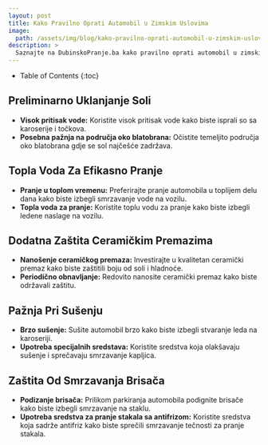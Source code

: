 ```yaml
---
layout: post
title: Kako Pravilno Oprati Automobil u Zimskim Uslovima
image: 
  path: /assets/img/blog/kako-pravilno-oprati-automobil-u-zimskim-uslovima_dubinsko-pranje-ba.png
description: >
  Saznajte na DubinskoPranje.ba kako pravilno oprati automobil u zimskim uslovima. Saveti za uklanjanje soli, zaštita od hladnoće i očuvanje vozila tokom hladnih meseci.
---
```



- Table of Contents
{:toc}


## Preliminarno Uklanjanje Soli

- **Visok pritisak vode:** Koristite visok pritisak vode kako biste isprali so sa karoserije i točkova.
- **Posebna pažnja na područja oko blatobrana:** Očistite temeljito područja oko blatobrana gdje se sol najčešće zadržava.

## Topla Voda Za Efikasno Pranje

- **Pranje u toplom vremenu:** Preferirajte pranje automobila u toplijem delu dana kako biste izbegli smrzavanje vode na vozilu.
- **Topla voda za pranje:** Koristite toplu vodu za pranje kako biste izbegli ledene naslage na vozilu.

## Dodatna Zaštita Ceramičkim Premazima

- **Nanošenje ceramičkog premaza:** Investirajte u kvalitetan ceramički premaz kako biste zaštitili boju od soli i hladnoće.
- **Periodično obnavljanje:** Redovito nanosite ceramički premaz kako biste održavali zaštitu.

## Pažnja Pri Sušenju

- **Brzo sušenje:** Sušite automobil brzo kako biste izbegli stvaranje leda na karoseriji.
- **Upotreba specijalnih sredstava:** Koristite sredstva koja olakšavaju sušenje i sprečavaju smrzavanje kapljica.

## Zaštita Od Smrzavanja Brisača

- **Podizanje brisača:** Prilikom parkiranja automobila podignite brisače kako biste izbegli smrzavanje na staklu.
- **Upotreba sredstva za pranje stakala sa antifrizom:** Koristite sredstva koja sadrže antifriz kako biste sprečili smrzavanje tečnosti za pranje stakala.
